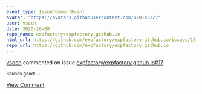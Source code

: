```yaml
---
event_type: IssueCommentEvent
avatar: "https://avatars.githubusercontent.com/u/814322?"
user: vsoch
date: 2020-10-08
repo_name: expfactory/expfactory.github.io
html_url: https://github.com/expfactory/expfactory.github.io/issues/17
repo_url: https://github.com/expfactory/expfactory.github.io
---
```


<a href='https://github.com/vsoch' target='_blank'>vsoch</a> commented on issue <a href='https://github.com/expfactory/expfactory.github.io/issues/17' target='_blank'>expfactory/expfactory.github.io#17</a>.

<small>Sounds good! ...</small>

<a href='https://github.com/expfactory/expfactory.github.io/issues/17' target='_blank'>View Comment</a>